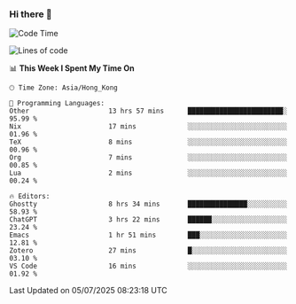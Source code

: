 ### Hi there 👋

<!--
**nicehiro/nicehiro** is a ✨ _special_ ✨ repository because its `README.md` (this file) appears on your GitHub profile.

Here are some ideas to get you started:

- 🔭 I’m currently working on ...
- 🌱 I’m currently learning ...
- 👯 I’m looking to collaborate on ...
- 🤔 I’m looking for help with ...
- 💬 Ask me about ...
- 📫 How to reach me: ...
- 😄 Pronouns: ...
- ⚡ Fun fact: ...
-->

<!--START_SECTION:waka-->
![Code Time](http://img.shields.io/badge/Code%20Time-772%20hrs%2057%20mins-blue)

![Lines of code](https://img.shields.io/badge/From%20Hello%20World%20I%27ve%20Written-1.7%20million%20lines%20of%20code-blue)

📊 **This Week I Spent My Time On** 

```text
🕑︎ Time Zone: Asia/Hong_Kong

💬 Programming Languages: 
Other                    13 hrs 57 mins      ████████████████████████░   95.99 % 
Nix                      17 mins             ░░░░░░░░░░░░░░░░░░░░░░░░░   01.96 % 
TeX                      8 mins              ░░░░░░░░░░░░░░░░░░░░░░░░░   00.96 % 
Org                      7 mins              ░░░░░░░░░░░░░░░░░░░░░░░░░   00.85 % 
Lua                      2 mins              ░░░░░░░░░░░░░░░░░░░░░░░░░   00.24 % 

🔥 Editors: 
Ghostty                  8 hrs 34 mins       ███████████████░░░░░░░░░░   58.93 % 
ChatGPT                  3 hrs 22 mins       ██████░░░░░░░░░░░░░░░░░░░   23.24 % 
Emacs                    1 hr 51 mins        ███░░░░░░░░░░░░░░░░░░░░░░   12.81 % 
Zotero                   27 mins             █░░░░░░░░░░░░░░░░░░░░░░░░   03.10 % 
VS Code                  16 mins             ░░░░░░░░░░░░░░░░░░░░░░░░░   01.92 % 
```


 Last Updated on 05/07/2025 08:23:18 UTC
<!--END_SECTION:waka-->
